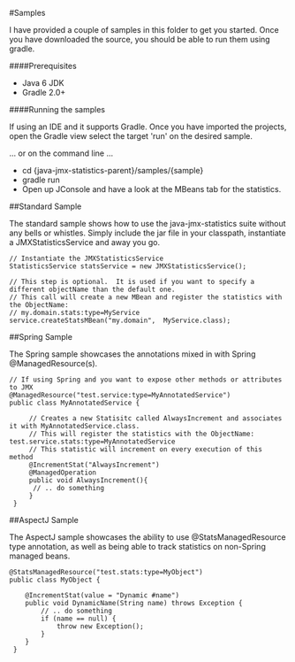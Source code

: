 #Samples

I have provided a couple of samples in this folder to get you started. Once you have downloaded the source, you should be able to run them using gradle. 

####Prerequisites

- Java 6 JDK
- Gradle 2.0+

####Running the samples

If using an IDE and it supports Gradle. Once you have imported the projects, open the Gradle view select the target 'run' on the desired sample.

... or on the command line ...

- cd {java-jmx-statistics-parent}/samples/{sample}
- gradle run
- Open up JConsole and have a look at the MBeans tab for the statistics.

##Standard Sample

The standard sample shows how to use the java-jmx-statistics suite without any bells or whistles. Simply include the jar file in your classpath, instantiate a JMXStatisticsService and away you go.


    // Instantiate the JMXStatisticsService
	StatisticsService statsService = new JMXStatisticsService();
     
    // This step is optional.  It is used if you want to specify a different objectName than the default one.
    // This call will create a new MBean and register the statistics with the ObjectName:
    // my.domain.stats:type=MyService
    service.createStatsMBean("my.domain",  MyService.class);
    

##Spring Sample

The Spring sample showcases the annotations mixed in with Spring @ManagedResource(s).



    // If using Spring and you want to expose other methods or attributes to JMX
    @ManagedResource("test.service:type=MyAnnotatedService")
    public class MyAnnotatedService {
     
	     // Creates a new Statisitc called AlwaysIncrement and associates it with MyAnnotatedService.class.
	     // This will register the statistics with the ObjectName: test.service.stats:type=MyAnnotatedService
	     // This statistic will increment on every execution of this method
	     @IncrementStat("AlwaysIncrement")
	     @ManagedOperation
	     public void AlwaysIncrement(){
	      // .. do something
	     }
     }


##AspectJ Sample

The AspectJ sample showcases the ability to use @StatsManagedResource type annotation, as well as being able to track statistics on non-Spring managed beans.

	@StatsManagedResource("test.stats:type=MyObject")
    public class MyObject {

	    @IncrementStat(value = "Dynamic #name")
	    public void DynamicName(String name) throws Exception {
	        // .. do something
	        if (name == null) {
	            throw new Exception();
	        }
	    }
     }

